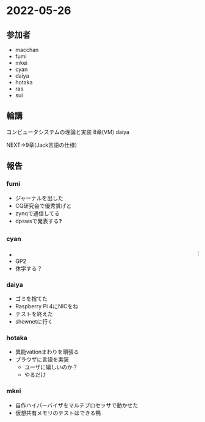 # 2022-05-26

## 参加者

- macchan
- fumi
- mkei
- cyan
- daiya
- hotaka
- ras
- sui

## 輪講

コンピュータシステムの理論と実装 8章(VM) daiya

NEXT->9章(Jack言語の仕様)

## 報告

### fumi

- ジャーナルを出した
- CQ研究会で優秀賞げと
- zynqで通信してる
- dpswsで発表する❓

### cyan

- <marquee>無</marquee>
- GP2
- 休学する？

### daiya

- ゴミを捨てた
- Raspberry Pi 4にNICをね
- テストを終えた
- shownetに行く

### hotaka

- 異能vationまわりを頑張る
- ブラウザに言語を実装
  - ユーザに嬉しいのか？
  - やるだけ

### mkei

- 自作ハイパーバイザをマルチプロセッサで動かせた
- 仮想共有メモリのテストはできる鴨
